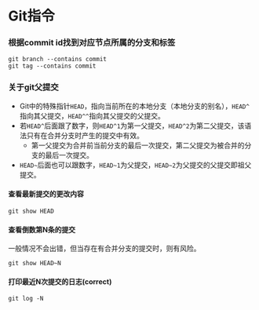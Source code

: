 # Git指令
### 根据commit id找到对应节点所属的分支和标签
```
git branch --contains commit
git tag --contains commit
```
### 关于git父提交
* Git中的特殊指针`HEAD`，指向当前所在的本地分支（本地分支的别名），`HEAD^`指向其父提交，`HEAD^^`指向其父提交的父提交。  
* 若`HEAD^`后面跟了数字，则`HEAD^1`为第一父提交，`HEAD^2`为第二父提交，该语法只有在合并分支时产生的提交中有效。  
  * 第一父提交为合并前当前分支的最后一次提交，第二父提交为被合并的分支的最后一次提交。  
* `HEAD~`后面也可以跟数字，`HEAD~1`为父提交，`HEAD~2`为父提交的父提交即祖父提交。 
#### 查看最新提交的更改内容
```
git show HEAD
```
#### 查看倒数第N条的提交
一般情况不会出错，但当存在有合并分支的提交时，则有风险。
```
git show HEAD~N
```
#### 打印最近N次提交的日志(correct)
```
git log -N
```
